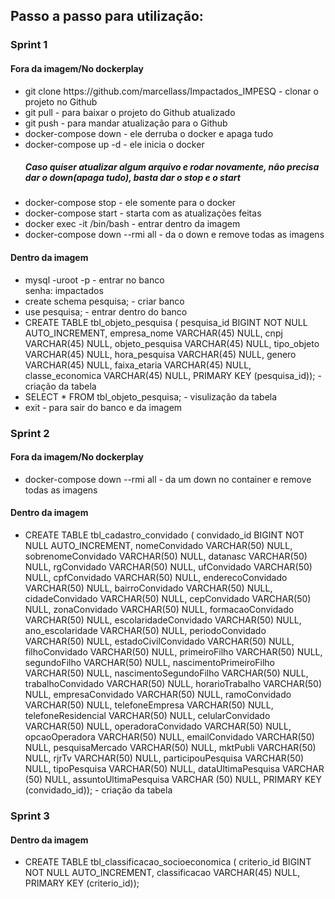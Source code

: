 <h2>Passo a passo para utilização: </h2>

<h3>Sprint 1 </h3>

<h4>Fora da imagem/No dockerplay</h4>
<ul>
  <li> git clone https://github.com/marcellass/Impactados_IMPESQ - clonar o projeto no Github</li>
  <li> git pull - para baixar o projeto do Github atualizado </li>
  <li> git push - para mandar atualização para o Github</li>
  <li> docker-compose down - ele derruba o docker e apaga tudo</li>
  <li> docker-compose up -d - ele inicia o docker</li>
  <h5>Caso quiser atualizar algum arquivo e rodar novamente, não precisa dar o down(apaga tudo), basta dar o stop e o start</h5>
  <li> docker-compose stop - ele somente para o docker</li>
  <li> docker-compose start - starta com as atualizações feitas </li>
  <li> docker exec -it <id do container> /bin/bash - entrar dentro da imagem </li>
  <li> docker-compose down --rmi all - da o down e remove todas as imagens</li>
</ul>

<h4>Dentro da imagem</h4>
<ul>
  <li> mysql -uroot -p - entrar no banco </br>
       senha: impactados</li>
  <li> create schema pesquisa; - criar banco </li>
  <li> use pesquisa; - entrar dentro do banco </li>
  <li> CREATE TABLE tbl_objeto_pesquisa ( pesquisa_id BIGINT NOT NULL AUTO_INCREMENT, empresa_nome VARCHAR(45) NULL, cnpj VARCHAR(45) NULL, objeto_pesquisa    VARCHAR(45) NULL, tipo_objeto VARCHAR(45) NULL, hora_pesquisa VARCHAR(45) NULL, genero VARCHAR(45) NULL, faixa_etaria VARCHAR(45) NULL, classe_economica VARCHAR(45) NULL, PRIMARY KEY (pesquisa_id)); - criação da tabela </li>
  <li> SELECT * FROM tbl_objeto_pesquisa; - visulização da tabela</li>
  <li> exit - para sair do banco e da imagem</li>
</ul>
 
 <h3>Sprint 2 </h3>
 
 <h4>Fora da imagem/No dockerplay</h4>
<ul>
  <li> docker-compose down --rmi all - da um down no container e remove todas as imagens</li> 
</ul>

 <h4>Dentro da imagem</h4>
<ul>
  <li> CREATE TABLE tbl_cadastro_convidado ( convidado_id BIGINT NOT NULL AUTO_INCREMENT, nomeConvidado VARCHAR(50) NULL, sobrenomeConvidado VARCHAR(50) NULL, datanasc VARCHAR(50) NULL, rgConvidado VARCHAR(50) NULL, ufConvidado VARCHAR(50) NULL, cpfConvidado VARCHAR(50) NULL, enderecoConvidado VARCHAR(50) NULL, bairroConvidado VARCHAR(50) NULL, cidadeConvidado VARCHAR(50) NULL, cepConvidado VARCHAR(50) NULL, zonaConvidado VARCHAR(50) NULL, formacaoConvidado VARCHAR(50) NULL, escolaridadeConvidado VARCHAR(50) NULL, ano_escolaridade VARCHAR(50) NULL, periodoConvidado VARCHAR(50) NULL, estadoCivilConvidado VARCHAR(50) NULL, filhoConvidado VARCHAR(50) NULL, primeiroFilho VARCHAR(50) NULL, segundoFilho VARCHAR(50) NULL, nascimentoPrimeiroFilho VARCHAR(50) NULL, nascimentoSegundoFilho VARCHAR(50) NULL, trabalhoConvidado VARCHAR(50) NULL, horarioTrabalho VARCHAR(50) NULL, empresaConvidado VARCHAR(50) NULL, ramoConvidado VARCHAR(50) NULL, telefoneEmpresa VARCHAR(50) NULL, telefoneResidencial VARCHAR(50) NULL, celularConvidado VARCHAR(50) NULL, operadoraConvidado VARCHAR(50) NULL, opcaoOperadora VARCHAR(50) NULL, emailConvidado VARCHAR(50) NULL, pesquisaMercado VARCHAR(50) NULL, mktPubli VARCHAR(50) NULL, rjrTv VARCHAR(50) NULL, participouPesquisa VARCHAR(50) NULL, tipoPesquisa VARCHAR(50) NULL, dataUltimaPesquisa VARCHAR (50) NULL, assuntoUltimaPesquisa VARCHAR (50) NULL, PRIMARY KEY (convidado_id)); - criação da tabela </li>
</ul>


<h3>Sprint 3 </h3>

 <h4>Dentro da imagem</h4>
<ul>
  <li> CREATE TABLE tbl_classificacao_socioeconomica ( criterio_id BIGINT NOT NULL AUTO_INCREMENT, classificacao VARCHAR(45) NULL, PRIMARY KEY (criterio_id));</li>
</ul>
